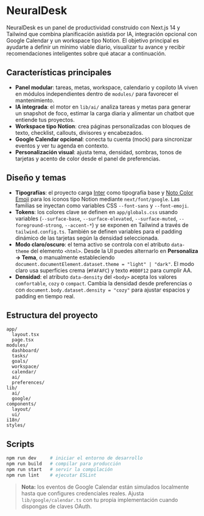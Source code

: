 # NeuralDesk

NeuralDesk es un panel de productividad construido con Next.js 14 y Tailwind que combina planificación asistida por IA, integración opcional con Google Calendar y un workspace tipo Notion. El objetivo principal es ayudarte a definir un mínimo viable diario, visualizar tu avance y recibir recomendaciones inteligentes sobre qué atacar a continuación.

## Características principales

- **Panel modular**: tareas, metas, workspace, calendario y copiloto IA viven en módulos independientes dentro de `modules/` para favorecer el mantenimiento.
- **IA integrada**: el motor en `lib/ai/` analiza tareas y metas para generar un snapshot de foco, estimar la carga diaria y alimentar un chatbot que entiende tus proyectos.
- **Workspace tipo Notion**: crea páginas personalizadas con bloques de texto, checklist, callouts, divisores y encabezados.
- **Google Calendar opcional**: conecta tu cuenta (mock) para sincronizar eventos y ver tu agenda en contexto.
- **Personalización visual**: ajusta tema, densidad, sombras, tonos de tarjetas y acento de color desde el panel de preferencias.

## Diseño y temas

- **Tipografías**: el proyecto carga [Inter](https://fonts.google.com/specimen/Inter) como tipografía base y [Noto Color Emoji](https://fonts.google.com/noto/specimen/Noto+Color+Emoji) para los iconos tipo Notion mediante `next/font/google`. Las familias se inyectan como variables CSS `--font-sans` y `--font-emoji`.
- **Tokens**: los colores clave se definen en `app/globals.css` usando variables (`--surface-base`, `--surface-elevated`, `--surface-muted`, `--foreground-strong`, `--accent-*`) y se exponen en Tailwind a través de `tailwind.config.ts`. También se definen variables para el padding dinámico de las tarjetas según la densidad seleccionada.
- **Modo claro/oscuro**: el tema activo se controla con el atributo `data-theme` del elemento `<html>`. Desde la UI puedes alternarlo en **Personaliza → Tema**, o manualmente estableciendo `document.documentElement.dataset.theme = "light" | "dark"`. El modo claro usa superficies crema (`#FAFAFC`) y texto `#0B0F12` para cumplir AA.
- **Densidad**: el atributo `data-density` del `<body>` acepta los valores `comfortable`, `cozy` o `compact`. Cambia la densidad desde preferencias o con `document.body.dataset.density = "cozy"` para ajustar espacios y padding en tiempo real.

## Estructura del proyecto

```
app/
  layout.tsx
  page.tsx
modules/
  dashboard/
  tasks/
  goals/
  workspace/
  calendar/
  ai/
  preferences/
lib/
  ai/
  google/
components/
  layout/
  ui/
i18n/
styles/
```

## Scripts

```bash
npm run dev     # iniciar el entorno de desarrollo
npm run build   # compilar para producción
npm run start   # servir la compilación
npm run lint    # ejecutar ESLint
```

> **Nota:** los eventos de Google Calendar están simulados localmente hasta que configures credenciales reales. Ajusta `lib/google/calendar.ts` con tu propia implementación cuando dispongas de claves OAuth.
